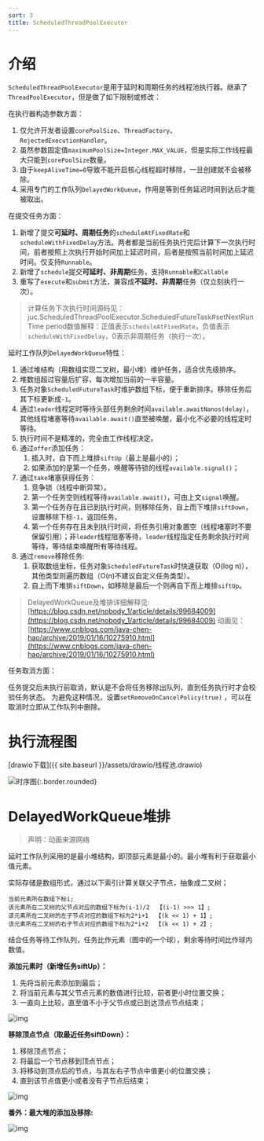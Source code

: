 ```yaml
---
sort: 3
title: ScheduledThreadPoolExecutor
---
```




# 介绍

`ScheduledThreadPoolExecutor`是用于延时和周期任务的线程池执行器。继承了`ThreadPoolExecutor`，但是做了如下限制或修改：

在执行器构造参数方面：

1. 仅允许开发者设置`corePoolSize`、`ThreadFactory`、`RejectedExecutionHandler`。
2. 虽然参数固定值`maximumPoolSize=Integer.MAX_VALUE`，但是实际工作线程最大只能到`corePoolSize`数量。
3. 由于`keepAliveTime=0`导致不能开启核心线程超时移除，一旦创建就不会被移除。
4. 采用专门的工作队列`DelayedWorkQueue`，作用是等到任务延迟时间到达后才能被取出。



在提交任务方面：

1. 新增了提交**可延时、周期任务**的`scheduleAtFixedRate`和`scheduleWithFixedDelay`方法。两者都是当前任务执行完后计算下一次执行时间，前者按照上次执行开始时间加上延迟时间，后者是按照当前时间加上延迟时间。仅支持`Runnable`。
2. 新增了`schedule`提交**可延时、非周期**任务，支持`Runnable`和`Callable`
3. 重写了`execute`和`submit`方法，兼容成**不延时、非周期**任务（仅立刻执行一次）。

> 计算任务下次执行时间源码见：juc.ScheduledThreadPoolExecutor.ScheduledFutureTask#setNextRunTime
> period数值解释：正值表示`scheduleAtFixedRate`，负值表示`scheduleWithFixedDelay`，0表示非周期任务（执行一次）。



延时工作队列`DelayedWorkQueue`特性：

1. 通过堆结构（用数组实现二叉树，最小堆）维护任务，适合优先级排序。
2. 堆数组超过容量后扩容，每次增加当前的一半容量。
3. 任务对象`ScheduledFutureTask`时维护数组下标，便于重新排序。移除任务后其下标更新成`-1`。
4. 通过`leader`线程定时等待头部任务剩余时间`available.awaitNanos(delay)`，其他线程堵塞等待`available.await()`直至被唤醒，最小化不必要的线程定时等待。
5. 执行时间不是精准的，完全由工作线程决定。
6. 通过`offer`添加任务：
	1. 插入时，自下而上堆排`siftUp`（最上是最小的）；
	2. 如果添加的是第一个任务，唤醒等待锁的线程`available.signal()`；
7. 通过`take`堵塞获得任务：
	1. 竞争锁（线程中断异常）。
	2. 第一个任务空则线程等待`available.await()`，可由上文`signal`唤醒。
	3. 第一个任务存在且已到执行时间，则移除任务，自上而下堆排`siftDown`，设置移除下标`-1`，返回任务。
	4. 第一个任务存在且未到执行时间，将任务引用对象置空（线程堵塞时不要保留引用）；非`leader`线程阻塞等待，`leader`线程指定任务剩余执行时间等待，等待结束唤醒所有等待线程。
8. 通过`remove`移除任务:
	1. 获取数组坐标，任务对象`ScheduledFutureTask`时快速获取（O(log n)），其他类型则遍历数组（O(n)不建议自定义任务类型）。
	2. 自上而下堆排`siftDown`，如移除是最后一个则再自下而上堆排`siftUp`。

> DelayedWorkQueue及堆排详细解释见:[https://blog.csdn.net/nobody_1/article/details/99684009](https://blog.csdn.net/nobody_1/article/details/99684009)
> 动画见：[https://www.cnblogs.com/java-chen-hao/archive/2019/01/16/10275910.html](https://www.cnblogs.com/java-chen-hao/archive/2019/01/16/10275910.html)



任务取消方面：

任务提交后未执行前取消，默认是不会将任务移除出队列，直到任务执行时才会校验任务状态。 为避免这种情况，设置`setRemoveOnCancelPolicy(true)` ，可以在取消时立即从工作队列中删除。



# 执行流程图

[drawio下载]({{ site.baseurl }}/assets/drawio/线程池.drawio)

![时序图](../assets/images/线程池-ScheduledExecutorService.png){:.border.rounded}



# DelayedWorkQueue堆排

> 声明：动画来源网络

延时工作队列采用的是最小堆结构，即顶部元素是最小的。最小堆有利于获取最小值元素。

实际存储是数组形式，通过以下索引计算关联父子节点，抽象成二叉树；

```
当前元素所在数组下标i;
该元素所在二叉树的父节点对应的数组下标为(i-1)/2	 【(i-1) >>> 1】;
该元素所在二叉树的左子节点对应的数组下标为2*i+1	【(k << 1) + 1】;
该元素所在二叉树的右子节点对应的数组下标为2*i+2	【(k << 1) + 2】;
```

结合任务等待工作队列，任务比作元素（图中的一个球），剩余等待时间比作球内数值。

**添加元素时（新增任务siftUp）：**

1. 先将当前元素添加到最后；
2. 将当前元素与其父节点元素的数值进行比较，前者更小时位置交换；
3. 一直向上比较，直至值不小于父节点或已到达顶点节点结束；

![img](../assets/images/delayedworkqueue_offer.gif)



**移除顶点节点（取最近任务siftDown）：**

1. 移除顶点节点；
2. 将最后一个节点移到顶点节点；
3. 将移动到顶点后的节点，与其左右子节点中值更小的位置交换；
4. 直到该节点值更小或者没有子节点后结束；

![img](../assets/images/delayedworkqueue_take.gif)





**番外：最大堆的添加及移除:**

![img](../assets/images/heap_order.gif)